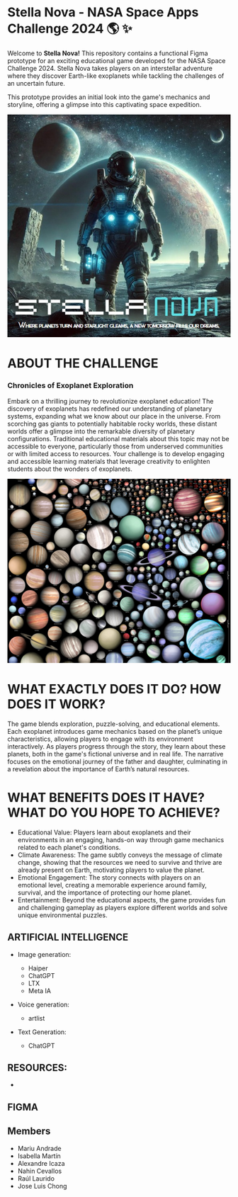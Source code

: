 # Stella Nova - NASA Space Apps Challenge 2024 :earth_americas: :sparkles:
Welcome to **Stella Nova!** This repository contains a functional Figma prototype for an exciting educational game developed for the NASA Space Challenge 2024. Stella Nova takes players on an interstellar adventure where they discover Earth-like exoplanets while tackling the challenges of an uncertain future.

This prototype provides an initial look into the game's mechanics and storyline, offering a glimpse into this captivating space expedition.
<p align="center">
    <img alt="Portada Stella Nova" src="PORTADA stella nova.jpg" >
</p>

# ABOUT THE CHALLENGE
### Chronicles of Exoplanet Exploration

Embark on a thrilling journey to revolutionize exoplanet education! The discovery of exoplanets has redefined our understanding of planetary systems, expanding what we know about our place in the universe. From scorching gas giants to potentially habitable rocky worlds, these distant worlds offer a glimpse into the remarkable diversity of planetary configurations. Traditional educational materials about this topic may not be accessible to everyone, particularly those from underserved communities or with limited access to resources. Your challenge is to develop engaging and accessible learning materials that leverage creativity to enlighten students about the wonders of exoplanets.

<p align="center">
    <img alt="Portada Stella Nova" src="exoplanets_by_jaysimons-d9dv6th-large.jpg" >
</p>

# WHAT EXACTLY DOES IT DO? HOW DOES IT WORK?
The game blends exploration, puzzle-solving, and educational elements. Each exoplanet introduces game mechanics based on the planet’s unique characteristics, allowing players to engage with its environment interactively. As players progress through the story, they learn about these planets, both in the game's fictional universe and in real life. The narrative focuses on the emotional journey of the father and daughter, culminating in a revelation about the importance of Earth’s natural resources.



# WHAT BENEFITS DOES IT HAVE? WHAT DO YOU HOPE TO ACHIEVE?
- Educational Value: Players learn about exoplanets and their environments in an engaging, hands-on way through game mechanics related to each planet's conditions.
- Climate Awareness: The game subtly conveys the message of climate change, showing that the resources we need to survive and thrive are already present on Earth, motivating players to value the planet.
- Emotional Engagement: The story connects with players on an emotional level, creating a memorable experience around family, survival, and the importance of protecting our home planet.
- Entertainment: Beyond the educational aspects, the game provides fun and challenging gameplay as players explore different worlds and solve unique environmental puzzles.


## ARTIFICIAL INTELLIGENCE
- Image generation:
    - Haiper
    - ChatGPT
    - LTX
    - Meta IA

- Voice generation:
    - artlist
 
- Text Generation:
    - ChatGPT


## RESOURCES:
- 

## FIGMA

 
  

## Members
- Mariu Andrade
- Isabella Martín
- Alexandre Icaza
- Nahin Cevallos
- Raúl Laurido
- Jose Luis Chong


